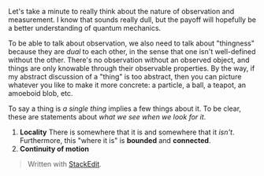 Let's take a minute to really think about the nature of observation and measurement. I know that sounds really dull, but the payoff will hopefully be a better understanding of quantum mechanics.

To be able to talk about observation, we also need to talk about "thingness" because they are *dual* to each other, in the sense that one isn't well-defined without the other. There's no observation without an observed object, and things are only knowable through their observable properties. By the way, if my abstract discussion of a "thing" is too abstract, then you can picture whatever you like to make it more concrete: a particle, a ball, a teapot, an amoeboid blob, etc.

To say a thing is *a single thing* implies a few things about it. To be clear, these are statements about *what we see when we look for it*.
1. **Locality**
There is somewhere that it is and somewhere that it *isn't*. Furthermore, this "where it is" is **bounded** and **connected**.
2. **Continuity of motion**





> Written with [StackEdit](https://stackedit.io/).
<!--stackedit_data:
eyJoaXN0b3J5IjpbMjIxNjkwMjg1LC0xOTU5NjAxNzAzLC0xMD
A1Mjk5NTI2LDU2MTk3NTM5MCwtMTQxNzkxMjcyOCwtMTk3NDE4
MjA2MCwtNTY2Mjc3MTQ2LC0xOTQ0MTk2ODc0XX0=
-->